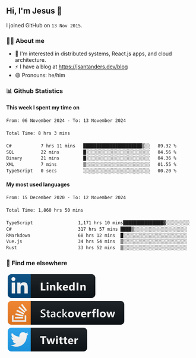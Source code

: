 ## Hi, I'm Jesus 👋

I joined GitHub on `13 Nov 2015`.

<!-- Talking about you -->

### 👨‍💻 About me

- 👦 I'm interested in distributed systems, React.js apps, and cloud architecture.
- ⚡️ I have a blog at <https://jsantanders.dev/blog>
- 😄 Pronouns: he/him

### 📊 Github Statistics

#### This week I spent my time on

<!--START_SECTION:weekly-->

```txt
From: 06 November 2024 - To: 13 November 2024

Total Time: 8 hrs 3 mins

C#           7 hrs 11 mins   ██████████████████████▒░░   89.32 %
SQL          22 mins         █░░░░░░░░░░░░░░░░░░░░░░░░   04.56 %
Binary       21 mins         █░░░░░░░░░░░░░░░░░░░░░░░░   04.36 %
XML          7 mins          ▒░░░░░░░░░░░░░░░░░░░░░░░░   01.55 %
TypeScript   0 secs          ░░░░░░░░░░░░░░░░░░░░░░░░░   00.20 %
```

<!--END_SECTION:weekly-->

#### My most used languages

<!--START_SECTION:alltime-->

```txt
From: 15 December 2020 - To: 12 November 2024

Total Time: 1,860 hrs 50 mins

TypeScript                 1,171 hrs 10 mins███████████████▓░░░░░░░░░   62.94 %
C#                         317 hrs 57 mins ████▒░░░░░░░░░░░░░░░░░░░░   17.09 %
RMarkdown                  68 hrs 12 mins  █░░░░░░░░░░░░░░░░░░░░░░░░   03.67 %
Vue.js                     34 hrs 54 mins  ▒░░░░░░░░░░░░░░░░░░░░░░░░   01.88 %
Rust                       33 hrs 52 mins  ▒░░░░░░░░░░░░░░░░░░░░░░░░   01.82 %
```

<!--END_SECTION:alltime-->

### 📢 Find me elsewhere

<p>
  <a target="_blank" href="https://linkedin.com/in/jsantanders">
    <img src="https://github.com/jsantanders/jsantanders/blob/master/img/linkedin.svg" alt="LinkedIn" style="vertical-align:top; margin:4px">
  </a>
  
  <a target="_blank" href="https://stackoverflow.com/users/7318331/jesus-santander">
    <img src="https://github.com/jsantanders/jsantanders/blob/master/img/stackoverflow.svg" alt="StackOverflow" style="vertical-align:top; margin:4px">
  </a>
  
  <a target="_blank" href="http://twitter.com/jsantanders">
    <img src="https://github.com/jsantanders/jsantanders/blob/master/img/twitter.svg" alt="Twitter" style="vertical-align:top; margin:4px">
  </a>
</p>
